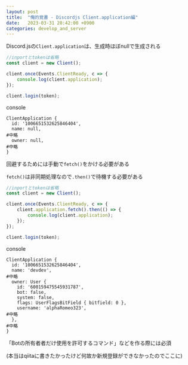 ```yaml
---
layout: post
title:  "俺的覚書 - Discordjs Client.application編"
date:   2023-03-31 20:42:00 +0900
categories: develop_and_server
---
```

Discord.jsの`Client.application`は、生成時ほぼnullで生成される

```js
//inportとtokenは省略
const client = new Client();

client.once(Events.ClientReady, c => {
    console.log(client.application);
});

client.login(token);
```
console
```
ClientApplication {
  id: '1006651532625846404',
  name: null,
#中略
  owner: null,
#中略
}
```

回避するためには手動で`fetch()`をかける必要がある

`fetch()`は非同期処理なので`.then()`で待機する必要がある

```js
//inportとtokenは省略
const client = new Client();

client.once(Events.ClientReady, c => {
    client.application.fetch().then(() => {
        console.log(client.application);
    });
});

client.login(token);
```
console
```
ClientApplication {
  id: '1006651532625846404',
  name: 'devdev',
#中略
  owner: User {
    id: '600159475545931787',
    bot: false,
    system: false,
    flags: UserFlagsBitField { bitfield: 0 },
    username: 'alphaRomeo323',
#中略
  },
#中略
}
```

「Botの所有者者だけ使用を許可するコマンド」などを作る際には必須

(本当はqiitaに書きたかったけど何故か新規登録ができなかったのでここに)